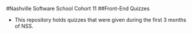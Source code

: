#Nashville Software School Cohort 11
##Front-End Quizzes

  - This repository holds quizzes that were given during the first 3 months of NSS.
